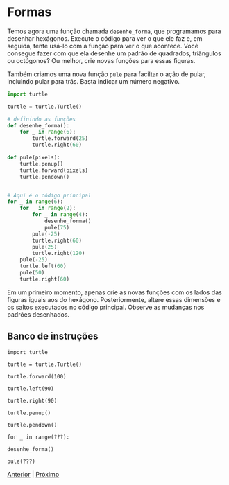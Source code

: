 # Formas

Temos agora uma função chamada ```desenhe_forma```, que programamos para
desenhar hexágonos. Execute o código para ver o que ele faz e, em seguida,
tente usá-lo com a função para ver o que acontece. Você consegue fazer com que
ela desenhe um padrão de quadrados, triângulos ou octógonos? Ou melhor, crie
novas funções para essas figuras.

Também criamos uma nova função ```pule``` para faciltar o ação de pular,
incluindo pular para trás. Basta indicar um número negativo.

```python
import turtle

turtle = turtle.Turtle()

# definindo as funções
def desenhe_forma():
    for _ in range(6):
        turtle.forward(25)
        turtle.right(60)

def pule(pixels):
    turtle.penup()
    turtle.forward(pixels)
    turtle.pendown()


# Aqui é o código principal
for _ in range(6):
    for _ in range(2):
        for _ in range(4):
            desenhe_forma()
            pule(75)
        pule(-25)
        turtle.right(60)
        pule(25)
        turtle.right(120)
    pule(-25)
    turtle.left(60)
    pule(50)
    turtle.right(60)

```

Em um primeiro momento, apenas crie as novas funções com os lados das figuras
iguais aos do hexágono. Posteriormente, altere essas dimensões e os saltos
executados no código principal. Observe as mudanças nos padrões desenhados.

## Banco de instruções

```import turtle```

```turtle = turtle.Turtle()```

```turtle.forward(100)```

```turtle.left(90)```

```turtle.right(90)```

```turtle.penup()```

```turtle.pendown()```

```for _ in range(???):```

```desenhe_forma()```

```pule(???)```

[Anterior](08_flor_com_funcao.md) | [Próximo](10_sua_vez.md)
